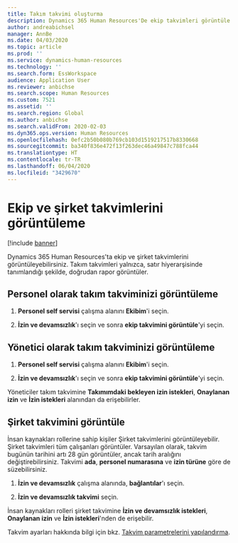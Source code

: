 ```yaml
---
title: Takım takvimi oluşturma
description: Dynamics 365 Human Resources'De ekip takvimleri görüntüle ve oluştur.
author: andreabichsel
manager: AnnBe
ms.date: 04/03/2020
ms.topic: article
ms.prod: ''
ms.service: dynamics-human-resources
ms.technology: ''
ms.search.form: EssWorkspace
audience: Application User
ms.reviewer: anbichse
ms.search.scope: Human Resources
ms.custom: 7521
ms.assetid: ''
ms.search.region: Global
ms.author: anbichse
ms.search.validFrom: 2020-02-03
ms.dyn365.ops.version: Human Resources
ms.openlocfilehash: 0efc2b50b080b769cb103d1519217517b8330668
ms.sourcegitcommit: ba340f836e472f13f263dec46a49847c788fca44
ms.translationtype: HT
ms.contentlocale: tr-TR
ms.lasthandoff: 06/04/2020
ms.locfileid: "3429670"
---
```

# <a name="view-team-and-company-calendars"></a>Ekip ve şirket takvimlerini görüntüleme

[!include [banner](includes/preview-feature.md)]

Dynamics 365 Human Resources'ta ekip ve şirket takvimlerini görüntüleyebilirsiniz. Takım takvimleri yalnızca, satır hiyerarşisinde tanımlandığı şekilde, doğrudan rapor görüntüler.

## <a name="view-your-team-calendar-as-an-employee"></a>Personel olarak takım takviminizi görüntüleme

1. **Personel self servisi** çalışma alanını **Ekibim**'i seçin.

2. **İzin ve devamsızlık**'ı seçin ve sonra **ekip takvimini görüntüle**'yi seçin.

## <a name="view-your-team-calendar-as-a-manager"></a>Yönetici olarak takım takviminizi görüntüleme

1. **Personel self servisi** çalışma alanını **Ekibim**'i seçin.

2. **İzin ve devamsızlık**'ı seçin ve sonra **ekip takvimini görüntüle**'yi seçin.

Yöneticiler takım takvimine **Takımımdaki bekleyen izin istekleri**, **Onaylanan izin** ve **İzin istekleri** alanından da erişebilirler. 

## <a name="view-a-company-calendar"></a>Şirket takvimini görüntüle

İnsan kaynakları rollerine sahip kişiler Şirket takvimlerini görüntüleyebilir. Şirket takvimleri tüm çalışanları görüntüler. Varsayılan olarak, takvim bugünün tarihini artı 28 gün görüntüler, ancak tarih aralığını değiştirebilirsiniz. Takvimi **ada**, **personel numarasına** ve **izin türüne** göre de süzebilirsiniz.

1. **İzin ve devamsızlık** çalışma alanında, **bağlantılar**'ı seçin.

2. **İzin ve devamsızlık takvimi** seçin.

İnsan kaynakları rolleri şirket takvimine **İzin ve devamsızlık istekleri**, **Onaylanan izin** ve **İzin istekleri**'nden de erişebilir. 

Takvim ayarları hakkında bilgi için bkz. [Takvim parametrelerini yapılandırma](hr-leave-and-absence-parameters.md?configure-calendar-parameters).

